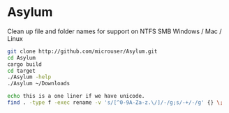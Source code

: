 # Asylum
Clean up file and folder names for support on NTFS SMB Windows / Mac / Linux

```sh
git clone http://github.com/microuser/Asylum.git
cd Asylum
cargo build
cd target
./Asylum -help
./Asylum ~/Downloads
```


```sh
echo this is a one liner if we have unicode.
find . -type f -exec rename -v 's/[^0-9A-Za-z.\/]/-/g;s/-+/-/g' {} \;
```
